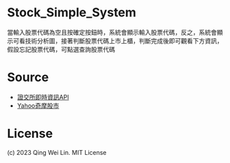 # Stock_Simple_System
當輸入股票代碼為空且按確定按鈕時，系統會顯示輸入股票代碼，反之，系統會顯示可看技術分析圖，接著判斷股票代碼上市上櫃，判斷完成後即可觀看下方資訊，假設忘記股票代碼，可點選查詢股票代碼

# Source
 * [證交所即時資訊API](https://zys-notes.blogspot.com/2020/01/api.html)
 * [Yahoo奇摩股市](https://tw.stock.yahoo.com/)

# License
(c) 2023 Qing Wei Lin. MIT License
